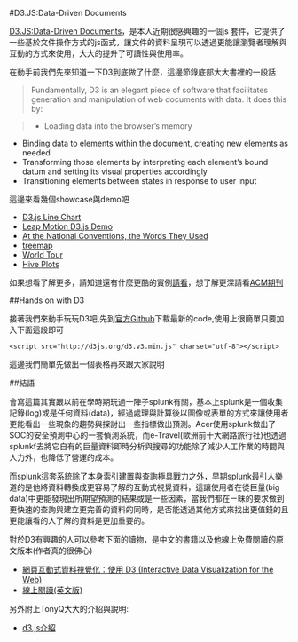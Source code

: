 #D3.JS:Data-Driven Documents

[D3.JS:Data-Driven Documents](https://github.com/mbostock/d3/wiki)，是本人近期很感興趣的一個js 套件，它提供了一些基於文件操作方式的js函式，讓文件的資料呈現可以透過更能讓瀏覽者理解與互動的方式來使用，大大的提升了可讀性與使用率。

在動手前我們先來知道一下D3到底做了什麼，這邊節錄底部大大書裡的一段話

>Fundamentally, D3 is an elegant piece of software that facilitates generation and manipulation of web documents with data. It does this by:

>- Loading data into the browser’s memory
- Binding data to elements within the document, creating new elements as needed
- Transforming those elements by interpreting each element’s bound datum and setting its visual properties accordingly
- Transitioning elements between states in response to user input

這邊來看幾個showcase與demo吧

- [D3.js Line Chart](http://www.youtube.com/watch?v=1_LDH1T1D1Y)
- [Leap Motion D3.js Demo](http://www.youtube.com/watch?v=qYEHt_ykDR0)
- [At the National Conventions, the Words They Used](http://www.nytimes.com/interactive/2012/09/06/us/politics/convention-word-counts.html?_r=0)
- [treemap](http://mbostock.github.io/d3/talk/20111018/treemap.html)
- [World Tour](http://bl.ocks.org/mbostock/4183330)
- [Hive Plots](http://bost.ocks.org/mike/hive/)


如果想看了解更多，請知道還有什麼更酷的實例[請看](https://github.com/mbostock/d3/wiki/Gallery)，想了解更深請看[ACM期刊](http://dl.acm.org/citation.cfm?id=2068631)

##Hands on with D3

接著我們來動手玩玩D3吧,先到[官方Github](https://github.com/mbostock/d3/wiki)下載最新的code,使用上很簡單只要加入下面這段即可

	<script src="http://d3js.org/d3.v3.min.js" charset="utf-8"></script>

這邊我們簡單先做出一個表格再來跟大家說明

##結語

會寫這篇其實跟以前在學時期玩過一陣子splunk有關，基本上splunk是一個收集記錄(log)或是任何資料(data)，經過處理與計算後以圖像或表單的方式來讓使用者更能看出一些現象的趨勢與探討出一些指標做出預測。Acer使用splunk做出了SOC的安全預測中心的一套偵測系統，而e-Travel(歐洲前十大網路旅行社)也透過splunkf去將它自有的巨量資料即時分析與搜尋的功能除了減少人工作業的時間與人力外，也降低了營運的成本。

而splunk這套系統除了本身索引建置與查詢極具戰力之外，早期splunk最引人樂道的是他將資料轉換成更容易了解的互動式視覺資料，這讓使用者在從巨量(big data)中更能發現出所期望預測的結果或是一些因素，當我們都在ㄧ昧的要求做到更快速的查詢與建立更完善的資料的同時，是否能透過其他方式來找出更值錢的且更能讓看的人了解的資料是更加重要的。

對於D3有興趣的人可以參考下面的讀物，是中文的書籍以及他線上免費閱讀的原文版本(作者真的很佛心)

- [網頁互動式資料視覺化：使用 D3 (Interactive Data Visualization for the Web)](http://www.tenlong.com.tw/items/9862769858?item_id=887625)
- [線上閱讀(英文版)](http://chimera.labs.oreilly.com/books/1230000000345/index.html)

另外附上TonyQ大大的介紹與說明:

- [d3.js介紹](http://www.youtube.com/watch?v=7nnZOIXIZ3k)